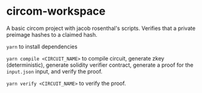 # circom-workspace
A basic circom project with jacob rosenthal's scripts. Verifies that a private preimage hashes to a claimed hash.

`yarn` to install dependencies

`yarn compile <CIRCUIT_NAME>` to compile circuit, generate zkey (deterministic), generate solidity verifier contract, generate a proof for the `input.json` input, and verify the proof.

`yarn verify <CIRCUIT_NAME>` to verify the proof.
